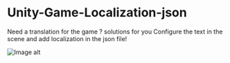 # Unity-Game-Localization-json
Need a translation for the game ? solutions for you Configure the text in the scene and add localization in the json file!

![Image alt](https://github.com/{username}/{repository}/raw/{branch}/{path}/image.png)
